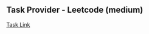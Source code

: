 ## Task Provider - Leetcode (medium)

[Task Link](https://leetcode.com/problems/reverse-words-in-a-string/description/?envType=study-plan-v2&envId=top-interview-150)